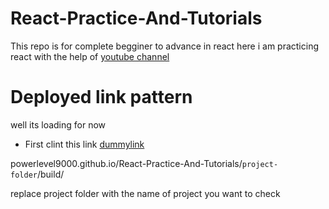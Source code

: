 # React-Practice-And-Tutorials
This repo is for complete begginer to advance in react here i am practicing react with the help of <a href="https://www.youtube.com/playlist?list=PLC3y8-rFHvwgg3vaYJgHGnModB54rxOk3">youtube channel</a>

# Deployed link pattern

well its loading for now
- First clint this link <a href="https://powerlevel9000.github.io/React-Practice-And-Tutorials/project-folder/build/">dummylink</a>

powerlevel9000.github.io/React-Practice-And-Tutorials/`project-folder`/build/

replace project folder with the name of project you want to check
